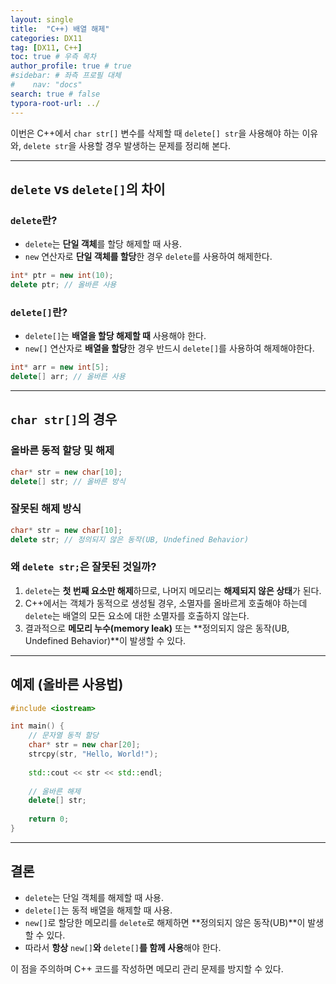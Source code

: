 ```yaml
---
layout: single
title:  "C++) 배열 해제"
categories: DX11
tag: [DX11, C++]
toc: true # 우측 목차
author_profile: true # true
#sidebar: # 좌측 프로필 대체
#    nav: "docs"
search: true # false
typora-root-url: ../
---
```


이번은 C++에서 `char str[]` 변수를 삭제할 때 `delete[] str`을 사용해야 하는 이유와, `delete str`을 사용할 경우 발생하는 문제를 정리해 본다.

---

## `delete` vs `delete[]`의 차이

###  `delete`란?

- `delete`는 **단일 객체**를 할당 해제할 때 사용.
- `new` 연산자로 **단일 객체를 할당**한 경우 `delete`를 사용하여 해제한다.

``` c++
int* ptr = new int(10);
delete ptr; // 올바른 사용
```

###  `delete[]`란?

- `delete[]`는 **배열을 할당 해제할 때** 사용해야 한다.
- `new[]` 연산자로 **배열을 할당**한 경우 반드시 `delete[]`를 사용하여 해제해야한다.

``` c++
int* arr = new int[5];
delete[] arr; // 올바른 사용
```

---

## `char str[]`의 경우

### 올바른 동적 할당 및 해제

```c++
char* str = new char[10];
delete[] str; // 올바른 방식
```

### 잘못된 해제 방식

```c++
char* str = new char[10];
delete str; // 정의되지 않은 동작(UB, Undefined Behavior)
```

### **왜** `delete str;`**은 잘못된 것일까?**

1. `delete`는 **첫 번째 요소만 해제**하므로, 나머지 메모리는 **해제되지 않은 상태**가 된다.
2. C++에서는 객체가 동적으로 생성될 경우, 소멸자를 올바르게 호출해야 하는데 `delete`는 배열의 모든 요소에 대한 소멸자를 호출하지 않는다.
3. 결과적으로 **메모리 누수(memory leak)** 또는 **정의되지 않은 동작(UB, Undefined Behavior)**이 발생할 수 있다.

---

## 예제 (올바른 사용법)

``` c++
#include <iostream>

int main() {
    // 문자열 동적 할당
    char* str = new char[20];
    strcpy(str, "Hello, World!");
    
    std::cout << str << std::endl;
    
    // 올바른 해제
    delete[] str;
    
    return 0;
}
```

---

## 결론

- `delete`는 단일 객체를 해제할 때 사용.
- `delete[]`는 동적 배열을 해제할 때 사용.
- `new[]`로 할당한 메모리를 `delete`로 해제하면 **정의되지 않은 동작(UB)**이 발생할 수 있다.
- 따라서 **항상** `new[]`**와** `delete[]`**를 함께 사용**해야 한다.

이 점을 주의하며 C++ 코드를 작성하면 메모리 관리 문제를 방지할 수 있다.

